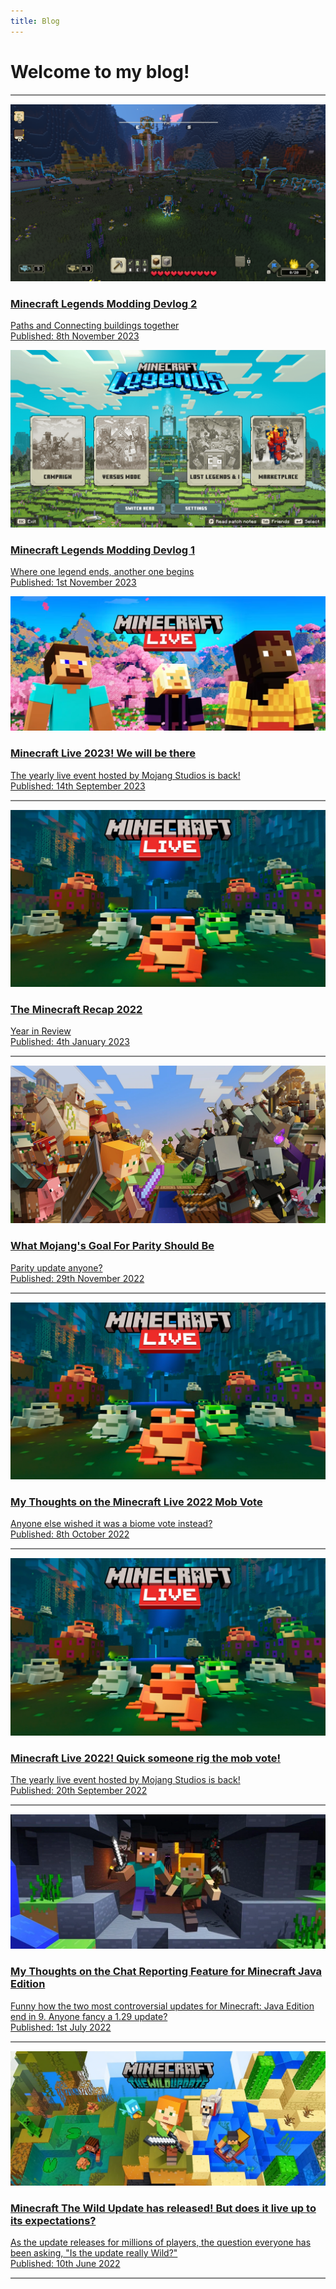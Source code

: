 ```yaml
---
title: Blog
---
```


# Welcome to my blog!

<div class="col">
<hr style="height: 2px; border-width: 0; color: gray; background-color: gray;" />
    <div class="indent">
        <a href="/blog/legends-modding-devlog/devlog-2">
            <div class="row">
                <div class="col-3">
                    <img loading="lazy" class="img-fluid" src="../.vuepress/public/assets/images/blog/legends-modding/devlog-2-aW1hZ2UtOQ==.png" alt="Thumbnail For Minecraft Legends Modding Devlog 2" />
                </div>
                <div class="col">
                    <h3>Minecraft Legends Modding Devlog 2</h3>
                    <p></p>
                    <div>Paths and Connecting buildings together</div>
                    <div class="text-muted">Published: 8th November 2023</div>
                    <p></p>
                </div>
            </div>
        </a>
    </div>
    <div class="indent">
        <a href="/blog/legends-modding-devlog/devlog-1">
            <div class="row">
                <div class="col-3">
                    <img loading="lazy" class="img-fluid" src="../.vuepress/public/assets/images/blog/legends-modding/devlog-1-aW1hZ2UtMQ==.png" alt="Thumbnail For Minecraft Legends Modding Devlog 1" />
                </div>
                <div class="col">
                    <h3>Minecraft Legends Modding Devlog 1</h3>
                    <p></p>
                    <div>Where one legend ends, another one begins</div>
                    <div class="text-muted">Published: 1st November 2023</div>
                    <p></p>
                </div>
            </div>
        </a>
    </div>
    <div class="indent">
        <a href="/blog/minecraft-live-2023">
            <div class="row">
                <div class="col-3">
                    <img loading="lazy" class="img-fluid" src="../.vuepress/public/assets/images/blog/TWluZWNyYWZ0TGl2ZTIwMjM=.png" alt="Thumbnail For Minecraft Live 2023! We will be there!" />
                </div>
                <div class="col">
                    <h3>Minecraft Live 2023! We will be there</h3>
                    <p></p>
                    <div>The yearly live event hosted by Mojang Studios is back!</div>
                    <div class="text-muted">Published: 14th September 2023</div>
                    <p></p>
                </div>
            </div>
        </a>
    </div>
    <hr style="height: 2px; border-width: 0; color: gray; background-color: gray;" />
    <div class="indent">
        <a href="/blog/minecraft-recap-22">
            <div class="row">
                <div class="col-3">
                    <img loading="lazy" class="img-fluid" src="../.vuepress/public/assets/images/blog/TWluZWNyYWZ0TGl2ZTIwMjI=.png" alt="Thumbnail For Minecraft Recap 2022" />
                </div>
                <div class="col">
                    <h3>The Minecraft Recap 2022</h3>
                    <p></p>
                    <div>Year in Review</div>
                    <div class="text-muted">Published: 4th January 2023</div>
                    <p></p>
                </div>
            </div>
        </a>
    </div>
    <hr style="height: 2px; border-width: 0; color: gray; background-color: gray;" />
    <div class="indent">
        <a href="/blog/mojang-parity-goal">
            <div class="row">
                <div class="col-3">
                    <img loading="lazy" class="img-fluid" src="../.vuepress/public/assets/images/blog/UGFyaXR5.png" alt="Thumbnail For What Mojang's Goal For Parity Should Be" />
                </div>
                <div class="col">
                    <h3>What Mojang's Goal For Parity Should Be</h3>
                    <p></p>
                    <div>Parity update anyone?</div>
                    <div class="text-muted">Published: 29th November 2022</div>
                    <p></p>
                </div>
            </div>
        </a>
    </div>
    <hr style="height: 2px; border-width: 0; color: gray; background-color: gray;" />
    <div class="indent">
        <a href="/blog/mob-vote-2022">
            <div class="row">
                <div class="col-3">
                    <img loading="lazy" class="img-fluid" src="../.vuepress/public/assets/images/blog/TWluZWNyYWZ0TGl2ZTIwMjI=.png" alt="Thumbnail For My Thoughts on the Minecraft Live 2022 Mob Vote" />
                </div>
                <div class="col">
                    <h3>My Thoughts on the Minecraft Live 2022 Mob Vote</h3>
                    <p></p>
                    <div>Anyone else wished it was a biome vote instead?</div>
                    <div class="text-muted">Published: 8th October 2022</div>
                    <p></p>
                </div>
            </div>
        </a>
    </div>
    <hr style="height: 2px; border-width: 0; color: gray; background-color: gray;" />
    <div class="indent">
        <a href="/blog/minecraft-live-2022">
            <div class="row">
                <div class="col-3">
                    <img loading="lazy" class="img-fluid" src="../.vuepress/public/assets/images/blog/TWluZWNyYWZ0TGl2ZTIwMjI=.png" alt="Thumbnail For Minecraft Live 2022! Quick someone rig the mob vote!" />
                </div>
                <div class="col">
                    <h3>Minecraft Live 2022! Quick someone rig the mob vote!</h3>
                    <p></p>
                    <div>The yearly live event hosted by Mojang Studios is back!</div>
                    <div class="text-muted">Published: 20th September 2022</div>
                    <p></p>
                </div>
            </div>
        </a>
    </div>
    <hr style="height: 2px; border-width: 0; color: gray; background-color: gray;" />
    <div class="indent">
        <a href="/blog/chat_report_thoughts">
            <div class="row">
                <div class="col-3">
                    <img loading="lazy" class="img-fluid" src="../.vuepress/public/assets/images/blog/image.png" alt="Thumbnail For My Thoughts on the Chat Reporting Feature for Minecraft Java Edition" />
                </div>
                <div class="col">
                    <h3>My Thoughts on the Chat Reporting Feature for Minecraft Java Edition</h3>
                    <p></p>
                    <div>Funny how the two most controversial updates for Minecraft: Java Edition end in 9. Anyone fancy a 1.29 update?</div>
                    <div class="text-muted">Published: 1st July 2022</div>
                    <p></p>
                </div>
            </div>
        </a>
    </div>
    <hr style="height: 2px; border-width: 0; color: gray; background-color: gray;" />
    <div class="indent">
        <a href="/blog/wild_update_review">
            <div class="row">
                <div class="col-3">
                    <img loading="lazy" class="img-fluid" src="../.vuepress/public/assets/images/blog/banner.png" alt="Minecraft The Wild Update has released! But does it live up to its expectations?" />
                </div>
                <div class="col">
                    <h3>Minecraft The Wild Update has released! But does it live up to its expectations?</h3>
                    <p></p>
                    <div>As the update releases for millions of players, the question everyone has been asking, "Is the update really Wild?"</div>
                    <div class="text-muted">Published: 10th June 2022</div>
                    <p></p>
                </div>
            </div>
        </a>
    </div>
    <hr style="height: 2px; border-width: 0; color: gray; background-color: gray;" />
</div>
